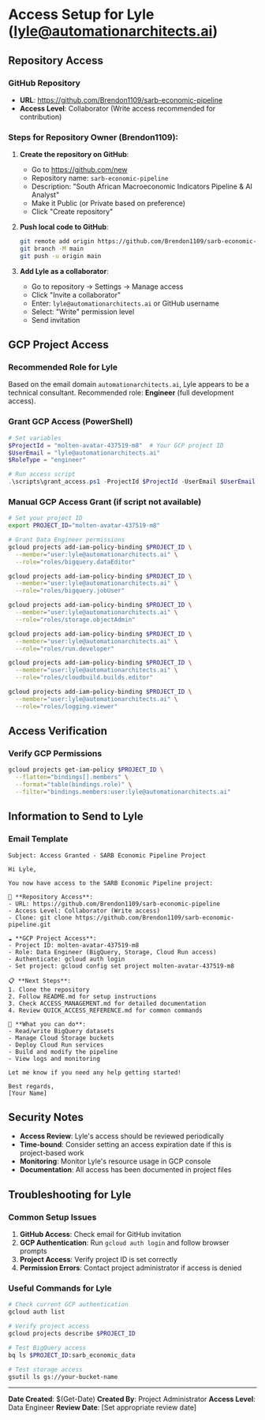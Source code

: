 # Access Setup for Lyle (lyle@automationarchitects.ai)

## Repository Access

### GitHub Repository
- **URL**: https://github.com/Brendon1109/sarb-economic-pipeline
- **Access Level**: Collaborator (Write access recommended for contribution)

### Steps for Repository Owner (Brendon1109):
1. **Create the repository on GitHub**:
   - Go to https://github.com/new
   - Repository name: `sarb-economic-pipeline`
   - Description: "South African Macroeconomic Indicators Pipeline & AI Analyst"
   - Make it Public (or Private based on preference)
   - Click "Create repository"

2. **Push local code to GitHub**:
   ```bash
   git remote add origin https://github.com/Brendon1109/sarb-economic-pipeline.git
   git branch -M main
   git push -u origin main
   ```

3. **Add Lyle as a collaborator**:
   - Go to repository → Settings → Manage access
   - Click "Invite a collaborator"
   - Enter: `lyle@automationarchitects.ai` or GitHub username
   - Select: "Write" permission level
   - Send invitation

## GCP Project Access

### Recommended Role for Lyle
Based on the email domain `automationarchitects.ai`, Lyle appears to be a technical consultant. Recommended role: **Engineer** (full development access).

### Grant GCP Access (PowerShell)
```powershell
# Set variables
$ProjectId = "molten-avatar-437519-m8"  # Your GCP project ID
$UserEmail = "lyle@automationarchitects.ai"
$RoleType = "engineer"

# Run access script
.\scripts\grant_access.ps1 -ProjectId $ProjectId -UserEmail $UserEmail -RoleType $RoleType
```

### Manual GCP Access Grant (if script not available)
```bash
# Set your project ID
export PROJECT_ID="molten-avatar-437519-m8"

# Grant Data Engineer permissions
gcloud projects add-iam-policy-binding $PROJECT_ID \
  --member="user:lyle@automationarchitects.ai" \
  --role="roles/bigquery.dataEditor"

gcloud projects add-iam-policy-binding $PROJECT_ID \
  --member="user:lyle@automationarchitects.ai" \
  --role="roles/bigquery.jobUser"

gcloud projects add-iam-policy-binding $PROJECT_ID \
  --member="user:lyle@automationarchitects.ai" \
  --role="roles/storage.objectAdmin"

gcloud projects add-iam-policy-binding $PROJECT_ID \
  --member="user:lyle@automationarchitects.ai" \
  --role="roles/run.developer"

gcloud projects add-iam-policy-binding $PROJECT_ID \
  --member="user:lyle@automationarchitects.ai" \
  --role="roles/cloudbuild.builds.editor"

gcloud projects add-iam-policy-binding $PROJECT_ID \
  --member="user:lyle@automationarchitects.ai" \
  --role="roles/logging.viewer"
```

## Access Verification

### Verify GCP Permissions
```bash
gcloud projects get-iam-policy $PROJECT_ID \
  --flatten="bindings[].members" \
  --format="table(bindings.role)" \
  --filter="bindings.members:user:lyle@automationarchitects.ai"
```

## Information to Send to Lyle

### Email Template
```
Subject: Access Granted - SARB Economic Pipeline Project

Hi Lyle,

You now have access to the SARB Economic Pipeline project:

📂 **Repository Access**:
- URL: https://github.com/Brendon1109/sarb-economic-pipeline
- Access Level: Collaborator (Write access)
- Clone: git clone https://github.com/Brendon1109/sarb-economic-pipeline.git

☁️ **GCP Project Access**:
- Project ID: molten-avatar-437519-m8
- Role: Data Engineer (BigQuery, Storage, Cloud Run access)
- Authenticate: gcloud auth login
- Set project: gcloud config set project molten-avatar-437519-m8

📋 **Next Steps**:
1. Clone the repository
2. Follow README.md for setup instructions  
3. Check ACCESS_MANAGEMENT.md for detailed documentation
4. Review QUICK_ACCESS_REFERENCE.md for common commands

🔧 **What you can do**:
- Read/write BigQuery datasets
- Manage Cloud Storage buckets
- Deploy Cloud Run services
- Build and modify the pipeline
- View logs and monitoring

Let me know if you need any help getting started!

Best regards,
[Your Name]
```

## Security Notes

- **Access Review**: Lyle's access should be reviewed periodically
- **Time-bound**: Consider setting an access expiration date if this is project-based work
- **Monitoring**: Monitor Lyle's resource usage in GCP console
- **Documentation**: All access has been documented in project files

## Troubleshooting for Lyle

### Common Setup Issues
1. **GitHub Access**: Check email for GitHub invitation
2. **GCP Authentication**: Run `gcloud auth login` and follow browser prompts
3. **Project Access**: Verify project ID is set correctly
4. **Permission Errors**: Contact project administrator if access is denied

### Useful Commands for Lyle
```bash
# Check current GCP authentication
gcloud auth list

# Verify project access
gcloud projects describe $PROJECT_ID

# Test BigQuery access
bq ls $PROJECT_ID:sarb_economic_data

# Test storage access
gsutil ls gs://your-bucket-name
```

---
**Date Created**: $(Get-Date)
**Created By**: Project Administrator
**Access Level**: Data Engineer
**Review Date**: [Set appropriate review date]
